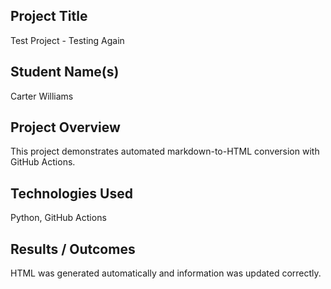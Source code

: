 ## Project Title
Test Project - Testing Again

## Student Name(s)
Carter Williams

## Project Overview
This project demonstrates automated markdown-to-HTML conversion with GitHub Actions.

## Technologies Used
Python, GitHub Actions

## Results / Outcomes
HTML was generated automatically and information was updated correctly.
